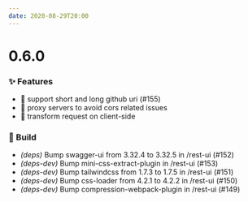 ```yaml
---
date: 2020-08-29T20:00
---
```


# 0.6.0

<!-- truncate -->

### :sparkles: Features
- 🎸 support short and long github uri (#155)
- 🎸 proxy servers to avoid cors related issues
- 🎸 transform request on client-side


### :wrench: Build

- *(deps)* Bump swagger-ui from 3.32.4 to 3.32.5 in /rest-ui (#152)
- *(deps-dev)* Bump mini-css-extract-plugin in /rest-ui (#153)
- *(deps-dev)* Bump tailwindcss from 1.7.3 to 1.7.5 in /rest-ui (#151)
- *(deps-dev)* Bump css-loader from 4.2.1 to 4.2.2 in /rest-ui (#150)
- *(deps-dev)* Bump compression-webpack-plugin in /rest-ui (#149)
